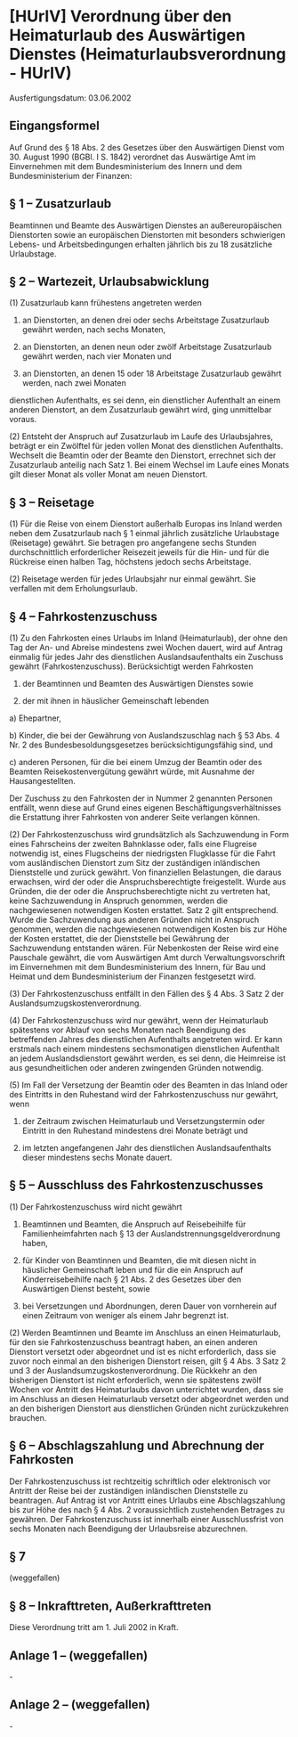# [HUrlV] Verordnung über den Heimaturlaub des Auswärtigen Dienstes  (Heimaturlaubsverordnung - HUrlV)

Ausfertigungsdatum: 03.06.2002

 

## Eingangsformel

Auf Grund des § 18 Abs. 2 des Gesetzes über den Auswärtigen Dienst vom 30. August 1990 (BGBl. I S. 1842) verordnet das Auswärtige Amt im Einvernehmen mit dem Bundesministerium des Innern und dem Bundesministerium der Finanzen:


## § 1 – Zusatzurlaub

Beamtinnen und Beamte des Auswärtigen Dienstes an außereuropäischen Dienstorten sowie an europäischen Dienstorten mit besonders schwierigen Lebens- und Arbeitsbedingungen erhalten jährlich bis zu 18 zusätzliche Urlaubstage.


## § 2 – Wartezeit, Urlaubsabwicklung

(1) Zusatzurlaub kann frühestens angetreten werden

1. an Dienstorten, an denen drei oder sechs Arbeitstage Zusatzurlaub gewährt werden, nach sechs Monaten,

2. an Dienstorten, an denen neun oder zwölf Arbeitstage Zusatzurlaub gewährt werden, nach vier Monaten und

3. an Dienstorten, an denen 15 oder 18 Arbeitstage Zusatzurlaub gewährt werden, nach zwei Monaten

dienstlichen Aufenthalts, es sei denn, ein dienstlicher Aufenthalt an einem anderen Dienstort, an dem Zusatzurlaub gewährt wird, ging unmittelbar voraus.

(2) Entsteht der Anspruch auf Zusatzurlaub im Laufe des Urlaubsjahres, beträgt er ein Zwölftel für jeden vollen Monat des dienstlichen Aufenthalts. Wechselt die Beamtin oder der Beamte den Dienstort, errechnet sich der Zusatzurlaub anteilig nach Satz 1. Bei einem Wechsel im Laufe eines Monats gilt dieser Monat als voller Monat am neuen Dienstort.


## § 3 – Reisetage

(1) Für die Reise von einem Dienstort außerhalb Europas ins Inland werden neben dem Zusatzurlaub nach § 1 einmal jährlich zusätzliche Urlaubstage (Reisetage) gewährt. Sie betragen pro angefangene sechs Stunden durchschnittlich erforderlicher Reisezeit jeweils für die Hin- und für die Rückreise einen halben Tag, höchstens jedoch sechs Arbeitstage.

(2) Reisetage werden für jedes Urlaubsjahr nur einmal gewährt. Sie verfallen mit dem Erholungsurlaub.


## § 4 – Fahrkostenzuschuss

(1) Zu den Fahrkosten eines Urlaubs im Inland (Heimaturlaub), der ohne den Tag der An- und Abreise mindestens zwei Wochen dauert, wird auf Antrag einmalig für jedes Jahr des dienstlichen Auslandsaufenthalts ein Zuschuss gewährt (Fahrkostenzuschuss). Berücksichtigt werden Fahrkosten

1. der Beamtinnen und Beamten des Auswärtigen Dienstes sowie

2. der mit ihnen in häuslicher Gemeinschaft lebenden

a) Ehepartner,

b) Kinder, die bei der Gewährung von Auslandszuschlag nach § 53 Abs. 4 Nr. 2 des Bundesbesoldungsgesetzes berücksichtigungsfähig sind, und

c) anderen Personen, für die bei einem Umzug der Beamtin oder des Beamten Reisekostenvergütung gewährt würde, mit Ausnahme der Hausangestellten.

Der Zuschuss zu den Fahrkosten der in Nummer 2 genannten Personen entfällt, wenn diese auf Grund eines eigenen Beschäftigungsverhältnisses die Erstattung ihrer Fahrkosten von anderer Seite verlangen können.

(2) Der Fahrkostenzuschuss wird grundsätzlich als Sachzuwendung in Form eines Fahrscheins der zweiten Bahnklasse oder, falls eine Flugreise notwendig ist, eines Flugscheins der niedrigsten Flugklasse für die Fahrt vom ausländischen Dienstort zum Sitz der zuständigen inländischen Dienststelle und zurück gewährt. Von finanziellen Belastungen, die daraus erwachsen, wird der oder die Anspruchsberechtigte freigestellt. Wurde aus Gründen, die der oder die Anspruchsberechtigte nicht zu vertreten hat, keine Sachzuwendung in Anspruch genommen, werden die nachgewiesenen notwendigen Kosten erstattet. Satz 2 gilt entsprechend. Wurde die Sachzuwendung aus anderen Gründen nicht in Anspruch genommen, werden die nachgewiesenen notwendigen Kosten bis zur Höhe der Kosten erstattet, die der Dienststelle bei Gewährung der Sachzuwendung entstanden wären. Für Nebenkosten der Reise wird eine Pauschale gewährt, die vom Auswärtigen Amt durch Verwaltungsvorschrift im Einvernehmen mit dem Bundesministerium des Innern, für Bau und Heimat und dem Bundesministerium der Finanzen festgesetzt wird.

(3) Der Fahrkostenzuschuss entfällt in den Fällen des § 4 Abs. 3 Satz 2 der Auslandsumzugskostenverordnung.

(4) Der Fahrkostenzuschuss wird nur gewährt, wenn der Heimaturlaub spätestens vor Ablauf von sechs Monaten nach Beendigung des betreffenden Jahres des dienstlichen Aufenthalts angetreten wird. Er kann erstmals nach einem mindestens sechsmonatigen dienstlichen Aufenthalt an jedem Auslandsdienstort gewährt werden, es sei denn, die Heimreise ist aus gesundheitlichen oder anderen zwingenden Gründen notwendig.

(5) Im Fall der Versetzung der Beamtin oder des Beamten in das Inland oder des Eintritts in den Ruhestand wird der Fahrkostenzuschuss nur gewährt, wenn

1. der Zeitraum zwischen Heimaturlaub und Versetzungstermin oder Eintritt in den Ruhestand mindestens drei Monate beträgt und

2. im letzten angefangenen Jahr des dienstlichen Auslandsaufenthalts dieser mindestens sechs Monate dauert.


## § 5 – Ausschluss des Fahrkostenzuschusses

(1) Der Fahrkostenzuschuss wird nicht gewährt

1. Beamtinnen und Beamten, die Anspruch auf Reisebeihilfe für Familienheimfahrten nach § 13 der Auslandstrennungsgeldverordnung haben,

2. für Kinder von Beamtinnen und Beamten, die mit diesen nicht in häuslicher Gemeinschaft leben und für die ein Anspruch auf Kinderreisebeihilfe nach § 21 Abs. 2 des Gesetzes über den Auswärtigen Dienst besteht, sowie

3. bei Versetzungen und Abordnungen, deren Dauer von vornherein auf einen Zeitraum von weniger als einem Jahr begrenzt ist.

(2) Werden Beamtinnen und Beamte im Anschluss an einen Heimaturlaub, für den sie Fahrkostenzuschuss beantragt haben, an einen anderen Dienstort versetzt oder abgeordnet und ist es nicht erforderlich, dass sie zuvor noch einmal an den bisherigen Dienstort reisen, gilt § 4 Abs. 3 Satz 2 und 3 der Auslandsumzugskostenverordnung. Die Rückkehr an den bisherigen Dienstort ist nicht erforderlich, wenn sie spätestens zwölf Wochen vor Antritt des Heimaturlaubs davon unterrichtet wurden, dass sie im Anschluss an diesen Heimaturlaub versetzt oder abgeordnet werden und an den bisherigen Dienstort aus dienstlichen Gründen nicht zurückzukehren brauchen.


## § 6 – Abschlagszahlung und Abrechnung der Fahrkosten

Der Fahrkostenzuschuss ist rechtzeitig schriftlich oder elektronisch vor Antritt der Reise bei der zuständigen inländischen Dienststelle zu beantragen. Auf Antrag ist vor Antritt eines Urlaubs eine Abschlagszahlung bis zur Höhe des nach § 4 Abs. 2 voraussichtlich zustehenden Betrages zu gewähren. Der Fahrkostenzuschuss ist innerhalb einer Ausschlussfrist von sechs Monaten nach Beendigung der Urlaubsreise abzurechnen.


## § 7

(weggefallen)


## § 8 – Inkrafttreten, Außerkrafttreten

Diese Verordnung tritt am 1. Juli 2002 in Kraft.


## Anlage 1 – (weggefallen)

\-


## Anlage 2 – (weggefallen)

\-
